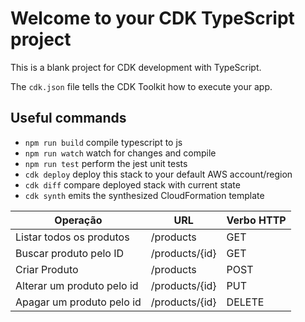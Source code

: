 # Welcome to your CDK TypeScript project

This is a blank project for CDK development with TypeScript.

The `cdk.json` file tells the CDK Toolkit how to execute your app.

## Useful commands

* `npm run build`   compile typescript to js
* `npm run watch`   watch for changes and compile
* `npm run test`    perform the jest unit tests
* `cdk deploy`      deploy this stack to your default AWS account/region
* `cdk diff`        compare deployed stack with current state
* `cdk synth`       emits the synthesized CloudFormation template


Operação   | URL    | Verbo HTTP 
--------- | ------  | -----
Listar todos os produtos | /products | GET
Buscar produto pelo ID | /products/{id} | GET
Criar Produto | /products | POST
Alterar um produto pelo id | /products/{id} | PUT
Apagar um produto pelo id | /products/{id} | DELETE